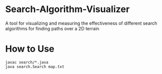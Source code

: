 # Search-Algorithm-Visualizer
A tool for visualizing and measuring the effectiveness of different search algorithms for finding paths over a 2D terrain

# How to Use
```
javac search/*.java
java search.Search map.txt
```
